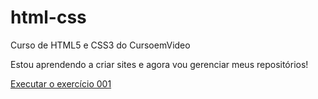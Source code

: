 # html-css
Curso de HTML5 e CSS3 do CursoemVideo

Estou aprendendo a criar sites e agora vou gerenciar meus repositórios!

<a href="https://welisonw.github.io/html-css/exercícios/ex001/index.html">Executar o exercício 001</a>